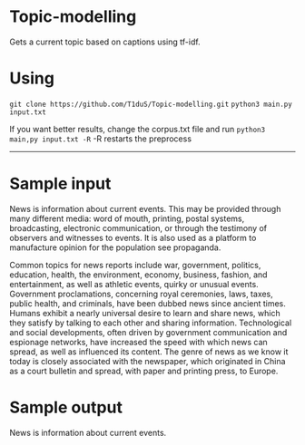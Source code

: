 # Topic-modelling
Gets a current topic based on captions using tf-idf.

# Using
  
`git clone https://github.com/T1duS/Topic-modelling.git` 
`python3 main.py input.txt` 
  
If you want better results, change the corpus.txt file and run
`python3 main,py input.txt -R` 
-R restarts the preprocess 

<hr>

# Sample input
News is information about current events. This may be provided through many different media: word of mouth, printing, postal systems, broadcasting, electronic communication, or through the testimony of observers and witnesses to events. It is also used as a platform to manufacture opinion for the population see propaganda.

Common topics for news reports include war, government, politics, education, health, the environment, economy, business, fashion, and entertainment, as well as athletic events, quirky or unusual events. Government proclamations, concerning royal ceremonies, laws, taxes, public health, and criminals, have been dubbed news since ancient times. Humans exhibit a nearly universal desire to learn and share news, which they satisfy by talking to each other and sharing information. Technological and social developments, often driven by government communication and espionage networks, have increased the speed with which news can spread, as well as influenced its content. The genre of news as we know it today is closely associated with the newspaper, which originated in China as a court bulletin and spread, with paper and printing press, to Europe. 

# Sample output
News is information about current events.
